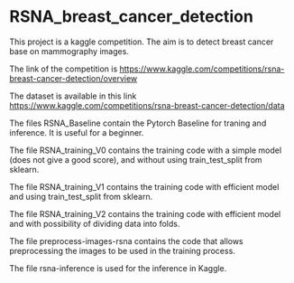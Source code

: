 # RSNA_breast_cancer_detection
This project is a kaggle competition. The aim is to detect breast cancer base on mammography images. 

The link of the competition is 
https://www.kaggle.com/competitions/rsna-breast-cancer-detection/overview

The dataset is available in this link
https://www.kaggle.com/competitions/rsna-breast-cancer-detection/data

The files RSNA_Baseline contain the Pytorch Baseline for traning and inference. It is useful for a beginner.

The file RSNA_training_V0 contains the training code with a simple model (does not give a good score), and without using train_test_split from sklearn.

The file RSNA_training_V1 contains the training code with efficient model and using train_test_split from sklearn.

The file RSNA_training_V2 contains the training code with efficient model and with possibility of dividing data into folds.

The file preprocess-images-rsna contains the code that allows preprocessing the images to be used in the training process.

The file rsna-inference is used for the inference in Kaggle.


